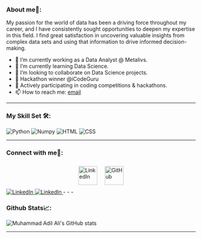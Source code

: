 ### About me🚀:

My passion for the world of data has been a driving force throughout my career, and I have consistently sought opportunities to deepen my expertise in this field. I find great satisfaction in uncovering valuable insights from complex data sets and using that information to drive informed decision-making.

- 🔭 I’m currently working as a Data Analyst @ Metalivs.
- 🌱 I’m currently learning Data Science.
- 👯 I’m looking to collaborate on Data Science projects.
- 🥉 Hackathon winner @iCodeGuru
- 🌱 Actively participating in coding competitions & hackathons.
- 📫 How to reach me: [email](muhamad.adil.ale@gmail.com)
- - -
### My Skill Set 🛠️:
<img src="https://www.vectorlogo.zone/logos/python/python-icon.svg" alt="Python">
<img src="https://www.vectorlogo.zone/logos/numpy/numpy-ar21.svg" alt="Numpy">
<img src="https://www.vectorlogo.zone/logos/w3_html5/w3_html5-icon.svg" alt="HTML">
<img src="https://www.vectorlogo.zone/logos/w3_css/w3_css-icon.svg" alt="CSS">


- - -
### Connect with me🤝:
<div style="display: flex; justify-content: center; align-items: center;">
    <a href="https://www.linkedin.com/in/m-adil-ali/">
        <img src="https://www.vectorlogo.zone/logos/linkedin/linkedin-icon.svg" alt="LinkedIn" style="width: 50px; height: 50px; margin: 10 10px;">
    </a>
    <a href="https://github.com/m-adil-ali/">
        <img src="https://www.vectorlogo.zone/logos/github/github-tile.svg" alt="GitHub" style="width: 50px; height: 50px; margin: 10 10px;">
    </a>
</div>


<a href="https://www.linkedin.com/in/m-adil-ali/">
    <img src="https://www.vectorlogo.zone/logos/linkedin/linkedin-icon.svg" alt="LinkedIn">
</a>

<a href="https://github.com/m-adil-ali/">
    <img src="https://upload.vectorlogo.zone/logos/github/images/47bfd2d4-712f-4dee-9315-f99c611b7598.svg" alt="LinkedIn">
</a>
- - -

### Github Stats📈:
![Muhammad Adil Ali's GitHub stats](https://github-readme-stats.vercel.app/api?username=m-adil-ali&theme=dark&show_icons=true)
- - -

<!--
### My Skill Set 🛠️:
<table>
<td>
  <tr>
    hello
  </tr>
  
  <tr>
    world
  </tr>
  <tr>
    oror
  </tr>
</td>
<td>
  <tr>
    na na
  </tr>
</td>
  
</table>
-->

